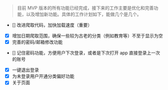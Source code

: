 > 目前 MVP 版本的所有功能已经完成，接下来的工作主要是优化和完善功能，以及增加新功能。具体的工作计划如下，能做几个是几个。

- [] 改进爬取代码，加快加载速度（重要）
- [x] 增加日期爬取范围，确保一些较为古老的分类（例如教育等）不至于显示为空
- [x] 完善的密码/邮箱修改功能
- [] 记住密码功能，方便用户下次登录，或者是下次打开 app 直接登录上一次的账号
- [x] 一键退出登录
- [x] 为未登录用户开通分类偏好功能
- [x] 关于页面